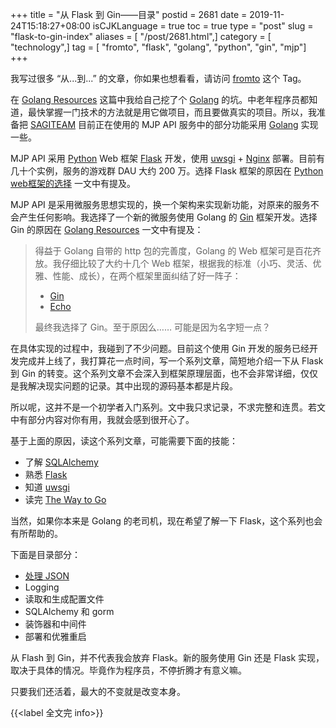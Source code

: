 +++
title = "从 Flask 到 Gin——目录"
postid = 2681
date = 2019-11-24T15:18:27+08:00
isCJKLanguage = true
toc = true
type = "post"
slug = "flask-to-gin-index"
aliases = [ "/post/2681.html",]
category = [ "technology",]
tag = [ "fromto", "flask", "golang", "python", "gin", "mjp"]
+++

我写过很多 “从...到...” 的文章，你如果也想看看，请访问 [fromto](/tag/fromto/) 这个 Tag。

在 [Golang Resources](post/golang-resources/) 这篇中我给自己挖了个 [Golang](/tag/golang/) 的坑。中老年程序员都知道，最快掌握一门技术的方法就是用它做项目，而且要做真实的项目。所以，我准备把 [SAGITEAM](/tag/sagiteam/) 目前正在使用的 MJP API 服务中的部分功能采用 [Golang](/tag/golang/) 实现一些。 <!--more-->

MJP API 采用 [Python](/tag/python/) Web 框架 [Flask](/tag/flask/) 开发，使用 [uwsgi](/tag/uwsgi/) + [Nginx](/tag/nginx/) 部署。目前有几十个实例，服务的游戏群 DAU 大约 200 万。选择 Flask 框架的原因在 [Python web框架的选择](/post/python_web_frameworks/) 一文中有提及。

MJP API 是采用微服务思想实现的，换一个架构来实现新功能，对原来的服务不会产生任何影响。我选择了一个新的微服务使用 Golang 的 [Gin](/tag/gin/) 框架开发。选择 Gin 的原因在 [Golang Resources](/post/golang-resources/) 一文中有提及：

> 得益于 Golang 自带的 http 包的完善度，Golang 的 Web 框架可是百花齐放。我仔细比较了大约十几个 Web 框架，根据我的标准（小巧、灵活、优雅、性能、成长），在两个框架里面纠结了好一阵子：
>
> - [Gin](https://gin-gonic.com/)
> - [Echo](https://echo.labstack.com/)
>
> 最终我选择了 Gin。至于原因么…… 可能是因为名字短一点？

在具体实现的过程中，我碰到了不少问题。目前这个使用 Gin 开发的服务已经开发完成并上线了，我打算花一点时间，写一个系列文章，简短地介绍一下从 Flask 到 Gin 的转变。这个系列文章不会深入到框架原理层面，也不会非常详细，仅仅是我解决现实问题的记录。其中出现的源码基本都是片段。

所以呢，这并不是一个初学者入门系列。文中我只求记录，不求完整和连贯。若文中有部分内容对你有用，我就会感到很开心了。

基于上面的原因，读这个系列文章，可能需要下面的技能：

- 了解 [SQLAlchemy](/tag/sqlalchemy/)
- 熟悉 [Flask](/tag/flask/)
- 知道 [uwsgi](/tag/uwsgi/)
- 读完 [The Way to Go](https://github.com/unknwon/the-way-to-go_ZH_CN)

当然，如果你本来是 Golang 的老司机，现在希望了解一下 Flask，这个系列也会有所帮助的。

下面是目录部分：

- [处理 JSON](/post/flask-to-gin-json/)
- Logging
- 读取和生成配置文件
- SQLAlchemy 和 gorm
- 装饰器和中间件
- 部署和优雅重启

从 Flash 到 Gin，并不代表我会放弃 Flask。新的服务使用 Gin 还是 Flask 实现，取决于具体的情况。毕竟作为程序员，不停折腾才有意义嘛。

只要我们还活着，最大的不变就是改变本身。

{{<label 全文完 info>}}